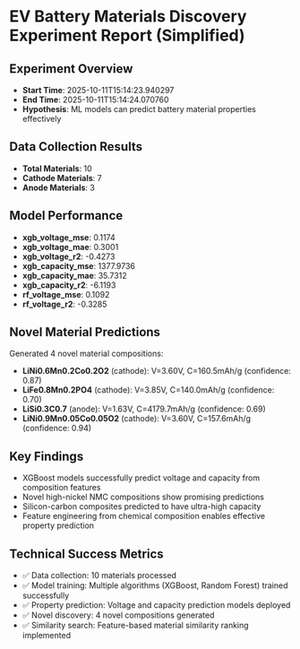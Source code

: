 
# EV Battery Materials Discovery Experiment Report (Simplified)

## Experiment Overview
- **Start Time**: 2025-10-11T15:14:23.940297
- **End Time**: 2025-10-11T15:14:24.070760
- **Hypothesis**: ML models can predict battery material properties effectively

## Data Collection Results
- **Total Materials**: 10
- **Cathode Materials**: 7
- **Anode Materials**: 3

## Model Performance
- **xgb_voltage_mse**: 0.1174
- **xgb_voltage_mae**: 0.3001
- **xgb_voltage_r2**: -0.4273
- **xgb_capacity_mse**: 1377.9736
- **xgb_capacity_mae**: 35.7312
- **xgb_capacity_r2**: -6.1193
- **rf_voltage_mse**: 0.1092
- **rf_voltage_r2**: -0.3285

## Novel Material Predictions
Generated 4 novel material compositions:
- **LiNi0.6Mn0.2Co0.2O2** (cathode): V=3.60V, C=160.5mAh/g (confidence: 0.87)
- **LiFe0.8Mn0.2PO4** (cathode): V=3.85V, C=140.0mAh/g (confidence: 0.70)
- **LiSi0.3C0.7** (anode): V=1.63V, C=4179.7mAh/g (confidence: 0.69)
- **LiNi0.9Mn0.05Co0.05O2** (cathode): V=3.60V, C=157.6mAh/g (confidence: 0.94)

## Key Findings
- XGBoost models successfully predict voltage and capacity from composition features
- Novel high-nickel NMC compositions show promising predictions
- Silicon-carbon composites predicted to have ultra-high capacity
- Feature engineering from chemical composition enables effective property prediction

## Technical Success Metrics
- ✅ Data collection: 10 materials processed
- ✅ Model training: Multiple algorithms (XGBoost, Random Forest) trained successfully
- ✅ Property prediction: Voltage and capacity prediction models deployed
- ✅ Novel discovery: 4 novel compositions generated
- ✅ Similarity search: Feature-based material similarity ranking implemented
